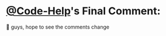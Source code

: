 # [@Code-Help](https://replit.com/@Code-Help)'s Final Comment:

👋 guys, hope to see the comments change